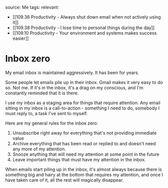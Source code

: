 source: Me
tags:
relevant:
- [[109.36 Productivity - Always shut down email when not actively using it]]
- [[109.38 Productivity - I lose time to personal things during the day]]
- [[109.10 Productivity - Your environment and systems makes success easier]]

# Inbox zero

My email inbox is maintained aggressively. It has been for years.

Some people let emails pile up in their inbox. Gmail makes it very easy to do so. Not me. If it's in the inbox, it's a drag on my conscious, and I'm constantly reminded that it is there. 

I use my inbox as a staging area for things that require attention. Any email sitting in my inbox is a call-to-action - something I need to do, somebody I must reply to, a task I've sent to myself.

Here are my general rules for the inbox zero:
1. Unsubscribe right away for everything that's not providing immediate value
2. Archive everything that has been read or replied to and doesn't need any more of my attention.
3. Snooze anything that will need my attention at some point in the future
4. Leave important things that must have my attention in the inbox.

When emails start piling up in the inbox, it's almost always because there is something big and hairy at the bottom that requires my attention, and once I have taken care of it, all the rest will magically disappear.
